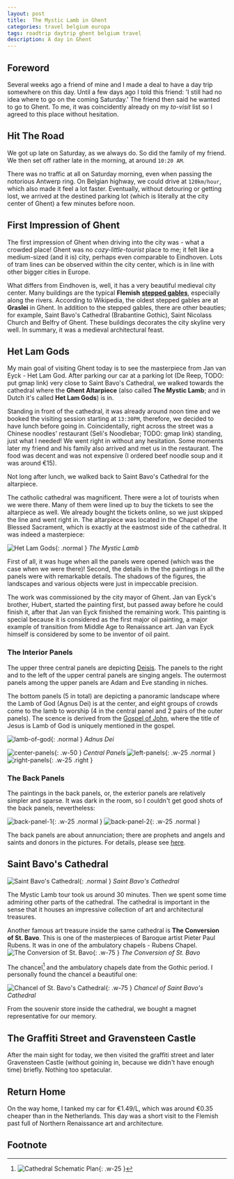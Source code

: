 ```yaml
---
layout: post
title:  The Mystic Lamb in Ghent
categories: travel belgium europa
tags: roadtrip daytrip ghent belgium travel
description: A day in Ghent
---
```



## Foreword

Several weeks ago a friend of mine and I made a deal to have a day trip somewhere on this day. Until
a few days ago I told this friend: 'I still had no idea where to go on the coming Saturday.' The friend
then said he wanted to go to Ghent. To me, it was coincidently already on my *to-visit* list so I agreed
to this place without hesitation.


## Hit The Road

We got up late on Saturday, as we always do. So did the family of my friend. We then set off rather late
in the morning, at around `10:20 AM`.

There was no traffic at all on Saturday morning, even when passing the notorious Antwerp ring. On Belgian
highway, we could drive at `120km/hour`, which also made it feel a lot faster. Eventually, without detouring
or getting lost, we arrived at the destined parking lot (which is literally at the city center of Ghent) a few
minutes before noon.


## First Impression of Ghent

The first impression of Ghent when driving into the city was - what a crowded place! Ghent was no *cozy-little-tourist*
place to me; it felt like a medium-sized (and it is) city, perhaps even comparable to Eindhoven. Lots of tram lines can
be observed within the city center, which is in line with other bigger cities in Europe.

What differs from Eindhoven is, well, it has a very beautiful medieval city center. Many buildings are the typical **Flemish**
[**stepped gables**][stepped-gable], especially along the rivers. According to Wikipedia, the oldest stepped gables are at
**Graslei** in Ghent. In addition to the stepped gables, there are other beauties; for example, Saint Bavo's Cathedral (Brabantine
Gothic), Saint Nicolass Church and Belfry of Ghent. These buildings decorates the city skyline very well. In summary, it was a
medieval architectural feast.


## **Het Lam Gods**

My main goal of visiting Ghent today is to see the masterpiece from Jan van Eyck - Het Lam God. After parking our car at
a parking lot (De Reep, TODO: put gmap link) very close to Saint Bavo's Cathedral, we walked towards the cathedral where the
**Ghent Altarpiece** (also called **The Mystic Lamb**; and in Dutch it's called **Het Lam Gods**) is in.

Standing in front of the cathedral, it was already around noon time and we booked the visiting session starting at `13:30PM`,
therefore, we decided to have lunch before going in. Coincidentally, right across the street was a Chinese noodles' restaurant
(Seli's Noodlebar; TODO: gmap link) standing, just what I needed! We went right in without any hesitation. Some moments later
my friend and his family also arrived and met us in the restaurant. The food was decent and was not expensive (I ordered beef
noodle soup and it was around €15).

Not long after lunch, we walked back to Saint Bavo's Cathedral for the altarpiece.

The catholic cathedral was magnificent. There were a lot of tourists when we were there. Many of them were lined up to buy the
tickets to see the altarpiece as well. We already bought the tickets online, so we just skipped the line and went right in. The
altarpiece was located in the Chapel of the Blessed Sacrament, which is exactly at the eastmost side of the cathedral. It was
indeed a masterpiece:

![Het Lam Gods](assets/img/hetlamgods.jpg){: .normal }
_The Mystic Lamb_

First of all, it was huge when all the panels were opened (which was the case when we were there)! Second, the details in the
the paintings in all the panels were with remarkable details. The shadows of the figures, the landscapes and various objects
were just in impeccable precision.

The work was commissioned by the city mayor of Ghent. Jan van Eyck's brother, Hubert, started the painting first, but passed away
before he could finish it, after that Jan van Eyck finished the remaining work. This painting is special because it is considered
as the first major oil painting, a major example of transition from Middle Age to Renaissance art. Jan van Eyck himself is considered
by some to be inventor of oil paint.


### The Interior Panels

The upper three central panels are depicting [Deisis][deisis]. The panels to the right and to the left of the upper central panels
are singing angels. The outermost panels among the upper panels are Adam and Eve standing in niches.

The bottom panels (5 in total) are depicting a panoramic landscape where the Lamb of God (Agnus Dei) is at the center, and eight groups of crowds
come to the lamb to worship (4 in the central panel and 2 pairs of the outer panels). The scence is derived from the [Gospel of John][gospel-john],
where the title of Jesus is Lamb of God is uniquely mentioned in the gospel.

![lamb-of-god](assets/img/lamb-of-god.jpg){: .normal }
_Adnus Dei_

![center-panels](assets/img/center-panels.jpg){: .w-50 }
_Central Panels_
![left-panels](assets/img/left-panels.jpg){: .w-25 .normal }
![right-panels](assets/img/right-panels.jpg){: .w-25 .right }


### The Back Panels

The paintings in the back panels, or, the exterior panels are relatively simpler and sparse. It was dark in the room, so I couldn't get
good shots of the back panels, nevertheless:

![back-panel-1](assets/img/back-panel-1.jpg){: .w-25 .normal }
![back-panel-2](assets/img/back-panel-2.jpg){: .w-25 .normal }

The back panels are about annunciation; there are prophets and angels and saints and donors in the pictures. For details, please see
[here][back-ghentaltar].


## Saint Bavo's Cathedral

![Saint Bavo's Cathedral](assets/img/st-bavo-cathedral.jpg){: .normal }
_Saint Bavo's Cathedral_

The Mystic Lamb tour took us around 30 minutes. Then we spent some time admiring other parts of the cathedral. The cathedral is
important in the sense that it houses an impressive collection of art and architectural treasures.

Another famous art treasure inside the same cathedral is **The Conversion of St. Bavo**. This is one of the masterpieces of Baroque
artist Pieter Paul Rubens. It was in one of the ambulatory chapels - Rubens Chapel.
![The Conversion of St. Bavo](assets/img/conversion-st-bavo.jpg){: .w-75 }
_The Conversion of St. Bavo_

The chancel[^cathedral-plan] and the ambulatory chapels date from the Gothic period. I personally found the chancel
a beautiful one:

![Chancel of St. Bavo's Cathedral](assets/img/st-bavo-chancel.jpg){: .w-75 }
_Chancel of Saint Bavo's Cathedral_

From the souvenir store inside the cathedral, we bought a magnet representative for our memory.


## The Graffiti Street and Gravensteen Castle

After the main sight for today, we then visited the graffiti street and later Gravensteen Castle (without goining in, because
we didn't have enough time) briefly. Nothing too spetacular.


## Return Home


On the way home, I tanked my car for €1.49/L, which was around €0.35 cheaper than in the Netherlands. This day was a short visit
to the Flemish past full of Northern Renaissance art and architecture.


## Footnote

[^cathedral-plan]: ![Cathedral Schematic Plan](https://en.wikipedia.org/wiki/Liturgical_east_and_west#/media/File:Cathedral_schematic_plan_en_vectorial.svg){: .w-25 }


[stepped-gable]: https://en.wikipedia.org/wiki/Stepped_gable
[deisis]: https://en.wikipedia.org/wiki/Deesis
[gospel-john]: https://en.wikipedia.org/wiki/Gospel_of_John
[back-ghentaltar]: https://nl.wikipedia.org/wiki/Het_Lam_Gods_(gebroeders_Van_Eyck)
